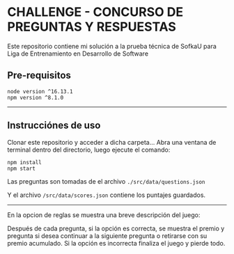 # CHALLENGE - CONCURSO DE PREGUNTAS Y RESPUESTAS
Este repositorio contiene mi solución a la prueba técnica de SofkaU para Liga de Entrenamiento en Desarrollo de Software

## Pre-requisitos
```
node version ^16.13.1
npm version ^8.1.0
```
----------

## Instrucciónes de uso
Clonar este repositorio y acceder a dicha carpeta...
Abra una ventana de terminal dentro del directorio, luego ejecute el comando:

```console
npm install
npm start
```

Las preguntas son tomadas de el archivo `./src/data/questions.json`


Y el archivo `/src/data/scores.json` contiene los puntajes guardados.

----------

En la opcion de reglas se muestra una breve descripción del juego:

Después de cada pregunta, si la opción es correcta, se muestra el premio y pregunta si desea continuar a la siguiente pregunta o retirarse con su premio acumulado. Si la opción es incorrecta finaliza el juego y pierde todo.

